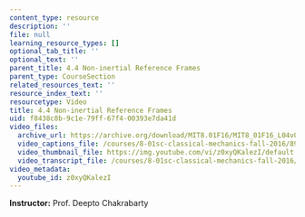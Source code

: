 ```yaml
---
content_type: resource
description: ''
file: null
learning_resource_types: []
optional_tab_title: ''
optional_text: ''
parent_title: 4.4 Non-inertial Reference Frames
parent_type: CourseSection
related_resources_text: ''
resource_index_text: ''
resourcetype: Video
title: 4.4 Non-inertial Reference Frames
uid: f8438c8b-9c1e-79ff-67f4-00393e7da41d
video_files:
  archive_url: https://archive.org/download/MIT8.01F16/MIT8_01F16_L04v04_360p.mp4
  video_captions_file: /courses/8-01sc-classical-mechanics-fall-2016/89773f21bea65e038b0a028970663420_z0xyQKalezI.vtt
  video_thumbnail_file: https://img.youtube.com/vi/z0xyQKalezI/default.jpg
  video_transcript_file: /courses/8-01sc-classical-mechanics-fall-2016/931cf35a0f2fbf25b3f0c303ab020c5b_z0xyQKalezI.pdf
video_metadata:
  youtube_id: z0xyQKalezI
---
```


**Instructor:** Prof. Deepto Chakrabarty